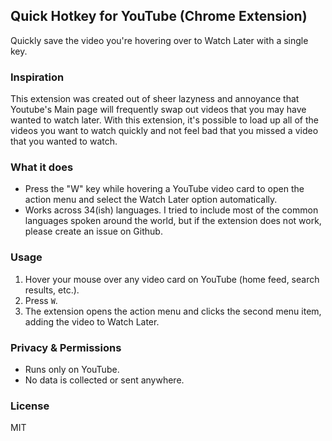 ## Quick Hotkey for YouTube (Chrome Extension)

Quickly save the video you're hovering over to Watch Later with a single key.

### Inspiration

This extension was created out of sheer lazyness and annoyance that Youtube's Main page will frequently swap out videos that you may have wanted to watch later. With this extension, it's possible to load up all of the videos you want to watch quickly and not feel bad that you missed a video that you wanted to watch.

### What it does

- Press the "W" key while hovering a YouTube video card to open the action menu and select the Watch Later option automatically.
- Works across 34(ish) languages. I tried to include most of the common languages spoken around the world, but if the extension does not work, please create an issue on Github.

### Usage

1. Hover your mouse over any video card on YouTube (home feed, search results, etc.).
2. Press `W`.
3. The extension opens the action menu and clicks the second menu item, adding the video to Watch Later.

### Privacy & Permissions

- Runs only on YouTube.
- No data is collected or sent anywhere.

### License

MIT
